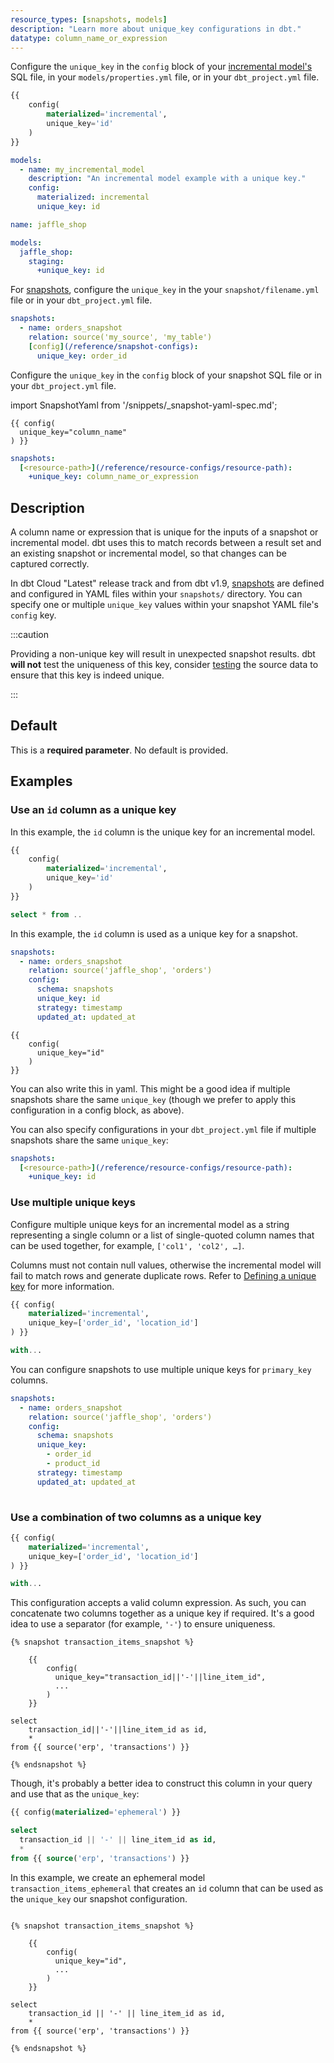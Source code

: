 ```yaml
---
resource_types: [snapshots, models]
description: "Learn more about unique_key configurations in dbt."
datatype: column_name_or_expression
---
```



<Tabs>

<TabItem value="models" label="Models">

Configure the `unique_key` in the `config` block of your [incremental model's](/docs/build/incremental-models) SQL file, in your `models/properties.yml` file, or in your `dbt_project.yml` file.

<File name='models/my_incremental_model.sql'>

```sql
{{
    config(
        materialized='incremental',
        unique_key='id'
    )
}}

```

</File>

<File name='models/properties.yml'>

```yaml
models:
  - name: my_incremental_model
    description: "An incremental model example with a unique key."
    config:
      materialized: incremental
      unique_key: id

```

</File>

<File name='dbt_project.yml'>

```yaml
name: jaffle_shop

models:
  jaffle_shop:
    staging:
      +unique_key: id
```

</File>

</TabItem>

<TabItem value="snapshots" label="Snapshots">

<VersionBlock firstVersion="1.9">

For [snapshots](/docs/build/snapshots), configure the `unique_key` in the your `snapshot/filename.yml` file or in your `dbt_project.yml` file.

<File name='snapshots/<filename>.yml'>

```yaml
snapshots:
  - name: orders_snapshot
    relation: source('my_source', 'my_table')
    [config](/reference/snapshot-configs):
      unique_key: order_id

```

</File>
</VersionBlock>

<VersionBlock lastVersion="1.8">

Configure the `unique_key` in the `config` block of your snapshot SQL file or in your `dbt_project.yml` file.

import SnapshotYaml from '/snippets/_snapshot-yaml-spec.md';

<SnapshotYaml/>

<File name='snapshots/<filename>.sql'>

```jinja2
{{ config(
  unique_key="column_name"
) }}

```
</File>
</VersionBlock>

<File name='dbt_project.yml'>

```yml
snapshots:
  [<resource-path>](/reference/resource-configs/resource-path):
    +unique_key: column_name_or_expression

```

</File>

</TabItem>
</Tabs>

## Description
A column name or expression that is unique for the inputs of a snapshot or incremental model. dbt uses this to match records between a result set and an existing snapshot or incremental model, so that changes can be captured correctly.

In dbt Cloud "Latest" release track and from dbt v1.9, [snapshots](/docs/build/snapshots) are defined and configured in YAML files within your `snapshots/` directory. You can specify one or multiple `unique_key` values within your snapshot YAML file's `config` key.

:::caution 

Providing a non-unique key will result in unexpected snapshot results. dbt **will not** test the uniqueness of this key, consider [testing](/blog/primary-key-testing#how-to-test-primary-keys-with-dbt) the source data to ensure that this key is indeed unique.

:::

## Default
This is a **required parameter**. No default is provided.


## Examples
### Use an `id` column as a unique key

<Tabs>

<TabItem value="models" label="Models">

In this example, the `id` column is the unique key for an incremental model.

<File name='models/my_incremental_model.sql'>

```sql
{{
    config(
        materialized='incremental',
        unique_key='id'
    )
}}

select * from ..
```

</File>
</TabItem>

<TabItem value="snapshots" label="Snapshots">

In this example, the `id` column is used as a unique key for a snapshot.

<VersionBlock firstVersion="1.9">

<File name="snapshots/orders_snapshot.yml">

```yaml
snapshots:
  - name: orders_snapshot
    relation: source('jaffle_shop', 'orders')
    config:
      schema: snapshots
      unique_key: id
      strategy: timestamp
      updated_at: updated_at

```
</File>
</VersionBlock>

<VersionBlock lastVersion="1.8">
<File name='snapshots/<filename>.sql'>

```jinja2
{{
    config(
      unique_key="id"
    )
}}

```

</File>

You can also write this in yaml. This might be a good idea if multiple snapshots share the same `unique_key` (though we prefer to apply this configuration in a config block, as above).
</VersionBlock>

You can also specify configurations in your `dbt_project.yml` file if multiple snapshots share the same `unique_key`:
<File name='dbt_project.yml'>

```yml
snapshots:
  [<resource-path>](/reference/resource-configs/resource-path):
    +unique_key: id

```

</File>

</TabItem>
</Tabs>

<VersionBlock firstVersion="1.9">

### Use multiple unique keys

<Tabs>
<TabItem value="models" label="Models">

Configure multiple unique keys for an incremental model as a string representing a single column or a list of single-quoted column names that can be used together, for example, `['col1', 'col2', …]`. 

Columns must not contain null values, otherwise the incremental model will fail to match rows and generate duplicate rows. Refer to [Defining a unique key](/docs/build/incremental-models#defining-a-unique-key-optional) for more information.

<File name='models/my_incremental_model.sql'>

```sql
{{ config(
    materialized='incremental',
    unique_key=['order_id', 'location_id']
) }}

with...

```

</File>

</TabItem>

<TabItem value="snapshots" label="Snapshots">

You can configure snapshots to use multiple unique keys for `primary_key` columns.

<File name='snapshots/transaction_items_snapshot.yml'>

```yaml
snapshots:
  - name: orders_snapshot
    relation: source('jaffle_shop', 'orders')
    config:
      schema: snapshots
      unique_key: 
        - order_id
        - product_id
      strategy: timestamp
      updated_at: updated_at
      
```

</File>
</TabItem>
</Tabs>
</VersionBlock>

<VersionBlock lastVersion="1.8">

### Use a combination of two columns as a unique key

<Tabs>
<TabItem value="models" label="Models">

<File name='models/my_incremental_model.sql'>

```sql
{{ config(
    materialized='incremental',
    unique_key=['order_id', 'location_id']
) }}

with...

```

</File>

</TabItem>

<TabItem value="snapshots" label="Snapshots">

This configuration accepts a valid column expression. As such, you can concatenate two columns together as a unique key if required. It's a good idea to use a separator (for example, `'-'`) to ensure uniqueness.

<File name='snapshots/transaction_items_snapshot.sql'>

```jinja2
{% snapshot transaction_items_snapshot %}

    {{
        config(
          unique_key="transaction_id||'-'||line_item_id",
          ...
        )
    }}

select
    transaction_id||'-'||line_item_id as id,
    *
from {{ source('erp', 'transactions') }}

{% endsnapshot %}

```

</File>

Though, it's probably a better idea to construct this column in your query and use that as the `unique_key`:

<File name='models/transaction_items_ephemeral.sql'>

```sql
{{ config(materialized='ephemeral') }}

select
  transaction_id || '-' || line_item_id as id,
  *
from {{ source('erp', 'transactions') }}

```

</File>

In this example, we create an ephemeral model `transaction_items_ephemeral` that creates an `id` column that can be used as the `unique_key` our snapshot configuration.

<File name='snapshots/transaction_items_snapshot.sql'>

```jinja2

{% snapshot transaction_items_snapshot %}

    {{
        config(
          unique_key="id",
          ...
        )
    }}

select
    transaction_id || '-' || line_item_id as id,
    *
from {{ source('erp', 'transactions') }}

{% endsnapshot %}


```

</File>
</TabItem>
</Tabs>
</VersionBlock>
